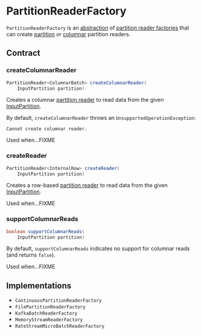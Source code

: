 # PartitionReaderFactory

`PartitionReaderFactory` is an [abstraction](#contract) of [partition reader factories](#implementations) that can create [partition](#createReader) or [columnar](#createColumnarReader) partition readers.

## Contract

### <span id="createColumnarReader"> createColumnarReader

```java
PartitionReader<ColumnarBatch> createColumnarReader(
    InputPartition partition)
```

Creates a columnar [partition reader](PartitionReader.md) to read data from the given [InputPartition](../InputPartition.md).

By default, `createColumnarReader` throws an `UnsupportedOperationException`:

```text
Cannot create columnar reader.
```

Used when...FIXME

### <span id="createReader"> createReader

```java
PartitionReader<InternalRow> createReader(
    InputPartition partition)
```

Creates a row-based [partition reader](PartitionReader.md) to read data from the given [InputPartition](../InputPartition.md).

Used when...FIXME

### <span id="supportColumnarReads"> supportColumnarReads

```java
boolean supportColumnarReads(
    InputPartition partition)
```

By default, `supportColumnarReads` indicates no support for columnar reads (and returns `false`).

Used when...FIXME

## Implementations

* `ContinuousPartitionReaderFactory`
* `FilePartitionReaderFactory`
* `KafkaBatchReaderFactory`
* `MemoryStreamReaderFactory`
* `RateStreamMicroBatchReaderFactory`
